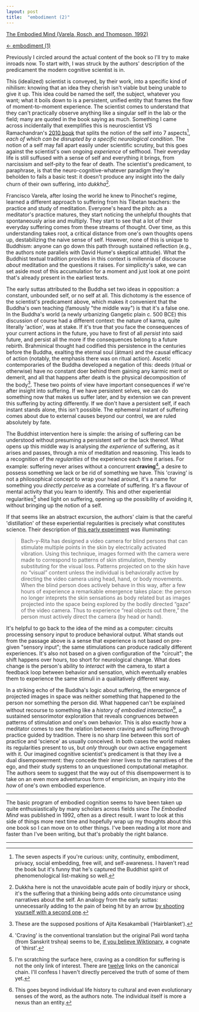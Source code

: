 ```yaml
---
layout: post
title:  "embodiment (2)"
---
```


[The Embodied Mind (Varela, Rosch, and Thompson, 1992)](https://mitpress.mit.edu/9780262720212/the-embodied-mind/)

[← embodiment (1)](https://voidfraction.github.io/2024/02/25/embodiment-i.html)

Previously I circled around the actual content of the book so I'll try to make inroads now. To start with, I was struck by the authors' description of the predicament the modern cognitive scientist is in.

This (idealized) scientist is conveyed, by their work, into a specific kind of nihilism: knowing that an idea they cherish isn't viable but being unable to give it up. This idea could be named the self, the subject, whatever you want; what it boils down to is a persistent, unified entity that frames the flow of moment-to-moment experience. The scientist comes to understand that they can't practically observe anything like a singular self in the lab or the field; many are quoted in the book saying as much. Something I came across incidentally that exemplifies this is neuroscientist VS Ramachandran's [2010 book](https://www.goodreads.com/book/show/8574712-the-tell-tale-brain) that splits the notion of the self into 7 aspects[^1], *each of which can be disrupted by a specific neurological condition*. The notion of a self may fall apart easily under scientific scrutiny, but this goes against the scientist's own ongoing *experience* of selfhood. Their everyday life is still suffused with a sense of self and everything it brings, from narcissism and self-pity to the fear of death. The scientist's predicament, to paraphrase, is that the neuro-cognitive-whatever paradigm they're beholden to fails a basic test: it doesn't produce any insight into the daily churn of their own suffering, into *dukkha*[^2].

Francisco Varela, after losing the world he knew to Pinochet's regime, learned a different approach to suffering from his Tibetan teachers: the practice and study of meditation. Everyone's heard the pitch: as a meditator's practice matures, they start noticing the unhelpful thoughts that spontaneously arise and multiply. They start to see that a lot of their everyday suffering comes from these streams of thought. Over time, as this understanding takes root, a critical distance from one's own thoughts opens up, destabilizing the naive sense of self. However, none of this is unique to Buddhism: anyone can go down this path through sustained reflection (e.g., the authors note parallels with David Hume's skeptical attitude). What the Buddhist textual tradition provides in this context is millennia of discourse *about* meditation and the questions it raises. For simplicity's sake, we can set aside most of this accumulation for a moment and just look at one point that's already present in the earliest texts.

The early suttas attributed to the Buddha set two ideas in opposition: a constant, unbounded self, or no self at all. This dichotomy is the essence of the scientist's predicament above, which makes it convenient that the Buddha's own teaching (famously "the middle way") is that it's a false one. In the Buddha's world (a newly urbanizing Gangetic plain c. 500 BCE) this discussion of course had a different context: the nature of karma, quite literally 'action', was at stake. If it's true that you face the consequences of your current actions in the future, you have to first of all *persist* into said future, and persist all the more if the consequences belong to a future rebirth. Brahminical thought had codified this persistence in the centuries before the Buddha, exalting the eternal soul (ātman) and the causal efficacy of action (notably, the emphasis there was on ritual action). Ascetic contemporaries of the Buddha developed a negation of this: deeds (ritual or otherwise) have no constant doer behind them gaining any karmic merit or demerit, and all that happens after death is the physical decomposition of the body[^3]. These two points of view have important consequences if we're after insight into suffering. If we have persistent selves, we can do something now that makes us suffer later, and by extension we can prevent this suffering by acting differently. If we don't have a persistent self, if each instant stands alone, this isn't possible. The ephemeral instant of suffering comes about due to external causes beyond our control, we are ruled absolutely by fate.

The Buddhist intervention here is simple: the arising of suffering can be understood without presuming a persistent self or the lack thereof. What opens up this middle way is analysing *the experience* of suffering, as it arises and passes, through a mix of meditation and reasoning. This leads to a recognition of the *regularities* of the experience each time it arises. For example: suffering never arises without a concurrent **craving**[^4], a desire to possess something we lack or be rid of something we have. This 'craving' is not a philosophical concept to wrap your head around, it's a name for something you *directly perceive* as a correlate of suffering. It's a flavour of mental activity that you learn to identify. This and other experiential regularities[^5] shed light on suffering, opening up the possibility of avoiding it, without bringing up the notion of a self.

If that seems like an abstract excursion, the authors' claim is that the careful 'distillation' of these experiential regularities is precisely what constitutes science. Their description of [this early experiment](https://www.nature.com/articles/221963a0) was illuminating:

> Bach-y-Rita has designed a video camera for blind persons that can stimulate multiple points in the skin by electrically activated vibration. Using this technique, images formed with the camera were made to correspond to patterns of skin stimulation, thereby substituting for the visual loss. Patterns projected on to the skin have no “visual” content unless the individual is behaviorally active by directing the video camera using head, hand, or body movements. When the blind person does actively behave in this way, after a few hours of experience a remarkable emergence takes place: the person no longer inteprets the skin sensations as body related but as images projected into the space being explored by the bodily directed “gaze” of the video camera. Thus to experience “real objects out there,” the person must actively direct the camera (by head or hand).

It's helpful to go back to the idea of the mind as a computer: circuits processing sensory input to produce behavioral output. What stands out from the passage above is a sense that experience is not based on pre-given "sensory input"; the same stimulations can produce radically different experiences. It's also not based on a given configuration of the "circuit"; the shift happens over hours, too short for neurological change. What does change is the person's ability to *interact with* the camera, to start a feedback loop between behavior and sensation, which eventually enables them to experience the same stimuli in a qualitatively different way.

In a striking echo of the Buddha's logic about suffering, the emergence of projected images in space was neither something that happened *to* the person nor something the person did. What happened can't be explained without recourse to something like a *history of embodied interaction*[^6], a sustained sensorimotor exploration that reveals congruences between patterns of stimulation and one's own behavior. This is also exactly how a meditator comes to see the relation between craving and suffering through practice guided by tradition. There is no sharp line between this sort of practice and 'science' as usually conceived. In both cases the world makes its regularities present to us, but *only* through our own active engagement with it. Our imagined cognitive scientist's predicament is that they live a dual disempowerment: they concede their inner lives to the narratives of the ego, and their study systems to an unquestioned computational metaphor. The authors seem to suggest that the way out of this disempowerment is to take on an even more adventurous form of empiricism, an inquiry into the *how* of one's own embodied experience.

---

The basic program of embodied cognition seems to have been taken up quite enthusiastically by many scholars across fields since *The Embodied Mind* was published in 1992, often as a direct result. I want to look at this side of things more next time and hopefully wrap up my thoughts about this one book so I can move on to other things. I've been reading a lot more and faster than I've been writing, but that's probably the right balance.

---

[^1]: The seven aspects if you're curious: unity, continuity, embodiment, privacy, social embedding, free will, and self-awareness. I haven't read the book but it's funny that he's captured the Buddhist spirit of phenomenological list-making so well.

[^2]: Dukkha here is not the unavoidable acute pain of bodily injury or shock, it's the suffering that a thinking being adds onto circumstance using narratives about the self. An analogy from the early suttas: unnecessarily adding to the pain of being hit by an arrow [by shooting yourself with a second one](https://www.buddha-vacana.org/sutta/samyutta/salayatana/sn36-006.html).

[^3]: These are the supposed positions of Ajita Kesakambali ('Hairblanket').

[^4]: 'Craving' is the conventional translation but the original Pali word taṇha (from Sanskrit trshṇa) seems to be, [if you believe Wiktionary](https://en.wiktionary.org/wiki/Reconstruction:Proto-Indo-European/ters-), a cognate of 'thirst'.

[^5]: I'm scratching the surface here, craving as a condition for suffering is not the only link of interest. There are [twelve](https://en.wikipedia.org/wiki/Prat%C4%ABtyasamutp%C4%81da#The_twelve_nidanas) links on the canonical chain. I'll confess I haven't directly perceived the truth of some of them yet.

[^6]: This goes beyond individual life history to cultural and even evolutionary senses of the word, as the authors note. The individual itself is more a nexus than an entity.
